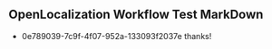 ## OpenLocalization Workflow Test MarkDown
* 0e789039-7c9f-4f07-952a-133093f2037e thanks!

<!--HONumber=Aug16_HO5-->


